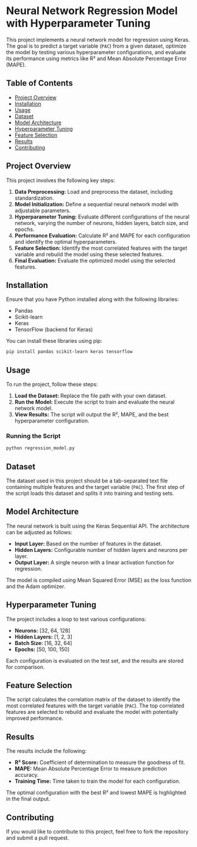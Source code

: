 # Neural Network Regression Model with Hyperparameter Tuning

This project implements a neural network model for regression using Keras. The goal is to predict a target variable (`PAC`) from a given dataset, optimize the model by testing various hyperparameter configurations, and evaluate its performance using metrics like R² and Mean Absolute Percentage Error (MAPE).

## Table of Contents

- [Project Overview](#project-overview)
- [Installation](#installation)
- [Usage](#usage)
- [Dataset](#dataset)
- [Model Architecture](#model-architecture)
- [Hyperparameter Tuning](#hyperparameter-tuning)
- [Feature Selection](#feature-selection)
- [Results](#results)
- [Contributing](#contributing)

## Project Overview

This project involves the following key steps:

1. **Data Preprocessing:** Load and preprocess the dataset, including standardization.
2. **Model Initialization:** Define a sequential neural network model with adjustable parameters.
3. **Hyperparameter Tuning:** Evaluate different configurations of the neural network, varying the number of neurons, hidden layers, batch size, and epochs.
4. **Performance Evaluation:** Calculate R² and MAPE for each configuration and identify the optimal hyperparameters.
5. **Feature Selection:** Identify the most correlated features with the target variable and rebuild the model using these selected features.
6. **Final Evaluation:** Evaluate the optimized model using the selected features.

## Installation

Ensure that you have Python installed along with the following libraries:

- Pandas
- Scikit-learn
- Keras
- TensorFlow (backend for Keras)

You can install these libraries using pip:

```bash
pip install pandas scikit-learn keras tensorflow
```

## Usage

To run the project, follow these steps:

1. **Load the Dataset:** Replace the file path with your own dataset.
2. **Run the Model:** Execute the script to train and evaluate the neural network model.
3. **View Results:** The script will output the R², MAPE, and the best hyperparameter configuration.

### Running the Script

```bash
python regression_model.py
```

## Dataset

The dataset used in this project should be a tab-separated text file containing multiple features and the target variable (`PAC`). The first step of the script loads this dataset and splits it into training and testing sets.

## Model Architecture

The neural network is built using the Keras Sequential API. The architecture can be adjusted as follows:

- **Input Layer:** Based on the number of features in the dataset.
- **Hidden Layers:** Configurable number of hidden layers and neurons per layer.
- **Output Layer:** A single neuron with a linear activation function for regression.

The model is compiled using Mean Squared Error (MSE) as the loss function and the Adam optimizer.

## Hyperparameter Tuning

The project includes a loop to test various configurations:

- **Neurons:** [32, 64, 128]
- **Hidden Layers:** [1, 2, 3]
- **Batch Size:** [16, 32, 64]
- **Epochs:** [50, 100, 150]

Each configuration is evaluated on the test set, and the results are stored for comparison.

## Feature Selection

The script calculates the correlation matrix of the dataset to identify the most correlated features with the target variable (`PAC`). The top correlated features are selected to rebuild and evaluate the model with potentially improved performance.

## Results

The results include the following:

- **R² Score:** Coefficient of determination to measure the goodness of fit.
- **MAPE:** Mean Absolute Percentage Error to measure prediction accuracy.
- **Training Time:** Time taken to train the model for each configuration.

The optimal configuration with the best R² and lowest MAPE is highlighted in the final output.

## Contributing

If you would like to contribute to this project, feel free to fork the repository and submit a pull request.
